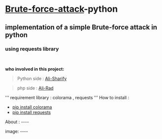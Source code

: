 # [Brute-force-attack](https://en.wikipedia.org/wiki/Brute-force_attack)-python
## implementation of a simple Brute-force attack in python
### using requests library

<br>

<!-- introduction of team  -->
**who involved in this project:**
> Python side : [Ali-Sharify](https://github.com/alisharifyy)


> php side : [Ali-Rad](https://github.com/Ali-Moattarirad)

<!--
> C# side : [CC-Mehdi](https://github.com/cc-Mehdi)
-->
'''
requirement library :
colorama , requests
'''
How to install :

- [pip install colorama](https://pypi.org/project/colorama/)
- [pip install requests](https://pypi.org/project/requests/)


About : ----

image: ----



